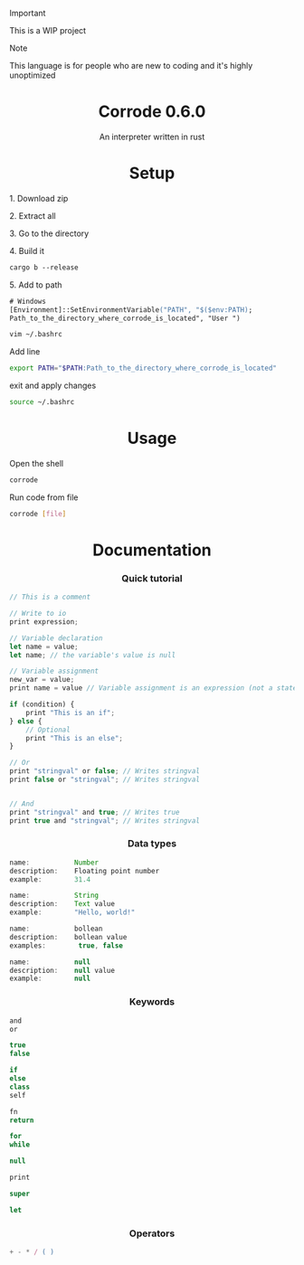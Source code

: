 > [!IMPORTANT]  
> This is a WIP project

> [!NOTE]  
> This language is for people who are new to coding and it's highly unoptimized


<h1 align="center">
    Corrode 0.6.0
</h1>

<p align="center">
    An interpreter written in rust
</p>


<h1 align="center">
    Setup
</h1>

<p align="left">
    1. Download zip
</p>

<p align="left">
    2. Extract all
</p>

<p align="left">
    3. Go to the directory
</p>

<p align="left">
    4. Build it
</p>

```ps
cargo b --release
```

<p align="left">
    5. Add to path
</p>

```ps
# Windows
[Environment]::SetEnvironmentVariable("PATH", "$($env:PATH);
Path_to_the_directory_where_corrode_is_located", "User ")
```

```bash
vim ~/.bashrc
```
Add line
```bash
export PATH="$PATH:Path_to_the_directory_where_corrode_is_located"
```
exit and apply changes
```bash
source ~/.bashrc
```

<h1 align="center">
    Usage
</h1>

<p align="left">
    Open the shell
</p>

```bash
corrode
```

<p align="left">
    Run code from file
</p>

```bash
corrode [file]
```

<h1 align="center">
    Documentation
</h1>

<h3 align="center">
    Quick tutorial
</h1>

```js
// This is a comment

// Write to io
print expression;

// Variable declaration
let name = value;
let name; // the variable's value is null

// Variable assignment
new_var = value;
print name = value // Variable assignment is an expression (not a statement). It returns the new value

if (condition) {
    print "This is an if";
} else {
    // Optional
    print "This is an else";
}

// Or
print "stringval" or false; // Writes stringval
print false or "stringval"; // Writes stringval


// And
print "stringval" and true; // Writes true
print true and "stringval"; // Writes stringval
```

<h3 align="center">
    Data types
</h3>

```js
name:           Number
description:    Floating point number
example:        31.4
```

```js
name:           String
description:    Text value
example:        "Hello, world!"
```

```js
name:           bollean
description:    bollean value
examples:        true, false
```

```js
name:           null
description:    null value
example:        null
```

<h3 align="center">
    Keywords
</h3>

```js
and
or

true
false

if
else
class
self

fn
return

for
while

null

print

super

let
```

<h3 align="center">
    Operators
</h3>

```js
+ - * / ( )
```
